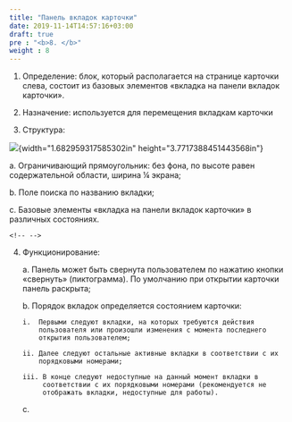 ```yaml
---
title: "Панель вкладок карточки"
date: 2019-11-14T14:57:16+03:00
draft: true
pre : "<b>8. </b>"
weight : 8
---
```


1.  Определение: блок, который располагается на странице карточки слева,
    состоит из базовых элементов «вкладка на панели вкладок карточки».

2.  Назначение: используется для перемещения вкладкам карточки

3.  Структура:

![](media/image138.tiff){width="1.682959317585302in"
height="3.7717388451443568in"}

a.  Ограничивающий прямоугольник: без фона, по высоте равен
    содержательной области, ширина ¼ экрана;

b.  Поле поиска по названию вкладки;

c.  Базовые элементы «вкладка на панели вкладок карточки» в различных
    состояниях.

```{=html}
<!-- -->
```
4.  Функционирование:

    a.  Панель может быть свернута пользователем по нажатию кнопки
        «свернуть» (пиктограмма). По умолчанию при открытии карточки
        панель раскрыта;

    b.  Порядок вкладок определяется состоянием карточки:

        i.  Первыми следуют вкладки, на которых требуются действия
            пользователя или произошли изменения с момента последнего
            открытия пользователем;

        ii. Далее следуют остальные активные вкладки в соответствии с их
            порядковыми номерами;

        iii. В конце следуют недоступные на данный момент вкладки в
             соответствии с их порядковыми номерами (рекомендуется не
             отображать вкладки, недоступные для работы).

    c.  